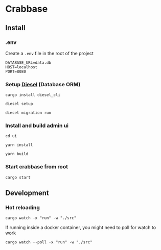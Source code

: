 # Crabbase

## Install

### .env

Create a `.env` file in the root of the project

``` env
DATABASE_URL=data.db
HOST=localhost
PORT=8080
```

### Setup [Diesel](http://diesel.rs) (Database ORM)

`cargo install diesel_cli`

`diesel setup`

`diesel migration run`

### Install and build admin ui

`cd ui`

`yarn install`

`yarn build`

### Start crabbase from root

`cargo start`

## Development
### Hot reloading

`cargo watch -x "run" -w "./src"`

If running inside a docker container, you might need to poll for watch to work

`cargo watch --poll -x "run" -w "./src"`

